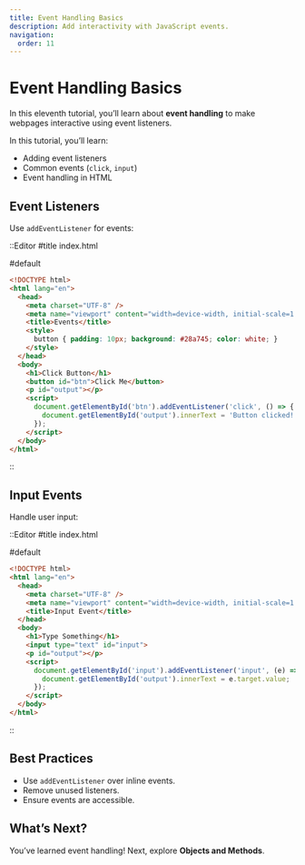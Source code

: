 ```yaml
---
title: Event Handling Basics
description: Add interactivity with JavaScript events.
navigation:
  order: 11
---
```


# Event Handling Basics

In this eleventh tutorial, you’ll learn about **event handling** to make webpages interactive using event listeners.

In this tutorial, you’ll learn:
- Adding event listeners
- Common events (`click`, `input`)
- Event handling in HTML

## Event Listeners

Use `addEventListener` for events:

::Editor
#title
index.html

#default
```html
<!DOCTYPE html>
<html lang="en">
  <head>
    <meta charset="UTF-8" />
    <meta name="viewport" content="width=device-width, initial-scale=1.0" />
    <title>Events</title>
    <style>
      button { padding: 10px; background: #28a745; color: white; }
    </style>
  </head>
  <body>
    <h1>Click Button</h1>
    <button id="btn">Click Me</button>
    <p id="output"></p>
    <script>
      document.getElementById('btn').addEventListener('click', () => {
        document.getElementById('output').innerText = 'Button clicked!';
      });
    </script>
  </body>
</html>
```
::

## Input Events

Handle user input:

::Editor
#title
index.html

#default
```html
<!DOCTYPE html>
<html lang="en">
  <head>
    <meta charset="UTF-8" />
    <meta name="viewport" content="width=device-width, initial-scale=1.0" />
    <title>Input Event</title>
  </head>
  <body>
    <h1>Type Something</h1>
    <input type="text" id="input">
    <p id="output"></p>
    <script>
      document.getElementById('input').addEventListener('input', (e) => {
        document.getElementById('output').innerText = e.target.value;
      });
    </script>
  </body>
</html>
```
::

## Best Practices
- Use `addEventListener` over inline events.
- Remove unused listeners.
- Ensure events are accessible.

## What’s Next?

You’ve learned event handling! Next, explore **Objects and Methods**.